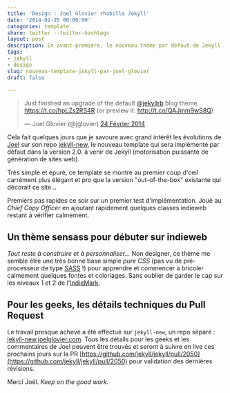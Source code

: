 ```yaml
---
title: 'Design : Joel Glovier rhabille Jekyll'
date: '2014-02-25 00:00:00'
categories: template
share: twitter --twitter-hashtags
layout: post
description: En avant-première, le nouveau thème par défaut de Jekyll
tags:
- jekyll
- design
slug: nouveau-template-jekyll-par-joel-glovier
draft: false

---
```

<blockquote class="twitter-tweet" lang="fr"><p>Just finished an upgrade of the default <a href="https://twitter.com/jekyllrb">@jekyllrb</a> blog theme. <a href="https://t.co/hpLZs2RS4R">https://t.co/hpLZs2RS4R</a> (or preview it: <a href="http://t.co/QAJmm9wS8Q">http://t.co/QAJmm9wS8Q</a>)</p>&mdash; Joel Glovier (@jglovier) <a href="https://twitter.com/jglovier/statuses/438062229108563968">24 Février 2014</a></blockquote>
<script async src="//platform.twitter.com/widgets.js" charset="utf-8"></script>

Cela fait quelques jours que je savoure avec grand intérêt les évolutions de <a class="h-card" href="http://joelglovier.com/">Joel</a> sur son repo [jekyll-new](https://github.com/jglovier/jekyll-new), le nouveau template qui sera implémenté par défaut dans la version 2.0. à venir de Jekyll (motorisation puissante de génération de sites web). 

Très simple et épuré, ce template se montre au premier coup d'oeil carrément plus élégant et pro que la version "out-of-the-box" existante qui décorait ce site...  

Premiers pas rapides ce soir sur un premier test d'implémentation. Joué au *Chief Copy Officer* en ajoutant rapidement quelques classes indieweb restant à vérifier calmement.

## Un thème sensass pour débuter sur indieweb
 
*Tout reste à construire et à personnaliser...* Non designer, ce thème me semble être une très bonne base simple *pure CSS* (pas vu de pré-processeur de type [SASS](http://sass-lang.com/) !) pour apprendre et commencer à bricoler calmement quelques fontes et coloriages. Sans oublier de garder le cap sur les niveaux 1 et 2 de l'[IndieMark](http://indiewebcamp.com/IndieMark).

## Pour les geeks,  les détails techniques du Pull Request

Le travail presque achevé a été effectué sur `jekyll-new`, un repo séparé : [jekyll-new.joelglovier.com](http://jekyll-new.joelglovier.com).  Tous les détails pour les geeks et les commentaires de Joel peuvent être trouvés et seront à suivre en live ces prochains jours sur la PR [https://github.com/jekyll/jekyll/pull/2050](https://github.com/jekyll/jekyll/pull/2050) pour validation des dernières révisions.

Merci Joël. *Keep on the good work.*


